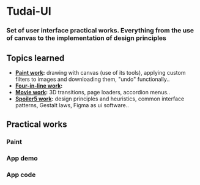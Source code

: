 # Tudai-UI
### Set of user interface practical works. Everything from the use of canvas to the implementation of design principles
## Topics learned
- **[Paint work](https://juanpi375.github.io/Tudai-UI/TPE-PaintApp):** drawing with canvas (use of its tools), applying custom filters to images and downloading them, "undo" functionally.. 
- **[Four-in-line work](https://juanpi375.github.io/Tudai-UI/TPE-FourInLine):** 
- **[Movie work](https://juanpi375.github.io/Tudai-UI/TPE-Movie):** 3D transitions, page loaders, accordion menus..
- **[Spoiler5 work](https://juanpi375.github.io/Tudai-UI/TPE-Spoiler5-p1):** design principles and heuristics, common interface patterns, Gestalt laws, Figma as ui software..
## Practical works
### **Paint**
### App demo
### App code
